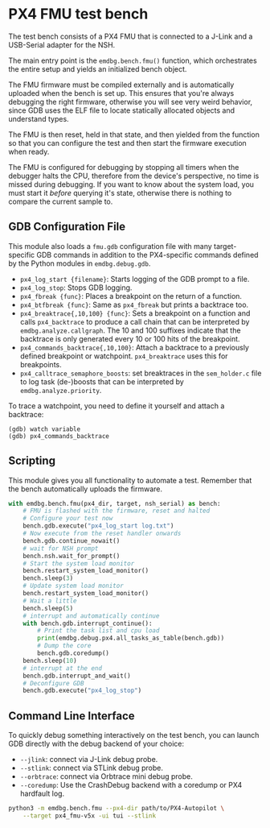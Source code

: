 # PX4 FMU test bench

The test bench consists of a PX4 FMU that is connected to a J-Link and a
USB-Serial adapter for the NSH.

The main entry point is the `emdbg.bench.fmu()` function, which orchestrates
the entire setup and yields an initialized bench object.

The FMU firmware must be compiled externally and is automatically uploaded when
the bench is set up. This ensures that you're always debugging the right
firmware, otherwise you will see very weird behavior, since GDB uses the ELF
file to locate statically allocated objects and understand types.

The FMU is then reset, held in that state, and then yielded from the function so
that you can configure the test and then start the firmware execution when
ready.

The FMU is configured for debugging by stopping all timers when the debugger
halts the CPU, therefore from the device's perspective, no time is missed
during debugging. If you want to know about the system load, you must start
it *before* querying it's state, otherwise there is nothing to compare the
current sample to.


## GDB Configuration File

This module also loads a `fmu.gdb` configuration file with many target-specific
GDB commands in addition to the PX4-specific commands defined by the Python
modules in `emdbg.debug.gdb`.

- `px4_log_start {filename}`: Starts logging of the GDB prompt to a file.
- `px4_log_stop`: Stops GDB logging.
- `px4_fbreak {func}`: Places a breakpoint on the return of a function.
- `px4_btfbreak {func}`: Same as `px4_fbreak` but prints a backtrace too.
- `px4_breaktrace{,10,100} {func}`: Sets a breakpoint on a function and calls
  `px4_backtrace` to produce a call chain that can be interpreted by
  `emdbg.analyze.callgraph`. The 10 and 100 suffixes indicate that the
  backtrace is only generated every 10 or 100 hits of the breakpoint.
- `px4_commands_backtrace{,10,100}`: Attach a backtrace to a previously defined
  breakpoint or watchpoint. `px4_breaktrace` uses this for breakpoints.
- `px4_calltrace_semaphore_boosts`: set breaktraces in the `sem_holder.c` file
  to log task (de-)boosts that can be interpreted by `emdbg.analyze.priority`.

To trace a watchpoint, you need to define it yourself and attach a backtrace:

```
(gdb) watch variable
(gdb) px4_commands_backtrace
```

## Scripting

This module gives you all functionality to automate a test. Remember that the
bench automatically uploads the firmware.

```py
with emdbg.bench.fmu(px4_dir, target, nsh_serial) as bench:
    # FMU is flashed with the firmware, reset and halted
    # Configure your test now
    bench.gdb.execute("px4_log_start log.txt")
    # Now execute from the reset handler onwards
    bench.gdb.continue_nowait()
    # wait for NSH prompt
    bench.nsh.wait_for_prompt()
    # Start the system load monitor
    bench.restart_system_load_monitor()
    bench.sleep(3)
    # Update system load monitor
    bench.restart_system_load_monitor()
    # Wait a little
    bench.sleep(5)
    # interrupt and automatically continue
    with bench.gdb.interrupt_continue():
        # Print the task list and cpu load
        print(emdbg.debug.px4.all_tasks_as_table(bench.gdb))
        # Dump the core
        bench.gdb.coredump()
    bench.sleep(10)
    # interrupt at the end
    bench.gdb.interrupt_and_wait()
    # Deconfigure GDB
    bench.gdb.execute("px4_log_stop")
```


## Command Line Interface

To quickly debug something interactively on the test bench, you can launch GDB
directly with the debug backend of your choice:

- `--jlink`: connect via J-Link debug probe.
- `--stlink`: connect via STLink debug probe.
- `--orbtrace`: connect via Orbtrace mini debug probe.
- `--coredump`: Use the CrashDebug backend with a coredump or PX4 hardfault log.

```sh
python3 -m emdbg.bench.fmu --px4-dir path/to/PX4-Autopilot \
    --target px4_fmu-v5x -ui tui --stlink
```

